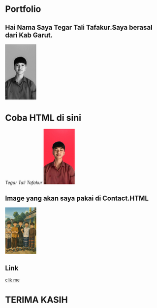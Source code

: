 # Portfolio

## Hai Nama Saya Tegar Tali Tafakur.Saya berasal dari Kab Garut.

<img src="Tegar.jpg" style="width: 20%"/>

<h1>Coba HTML di sini </h1>
<i>Tegar Tali Tafakur</i>

<img src="baed799d-2d0e-4199-bcb1-1fab639afcdc.jpg" style = "width:20%"/>

## Image yang akan saya pakai di Contact.HTML

<img src="cover.jpg" style = "width:20%"/>
 
## Link
[clik me](https://tafakkurtegar1-tech-github-io.vercel.app/indeks.html)

# TERIMA KASIH


